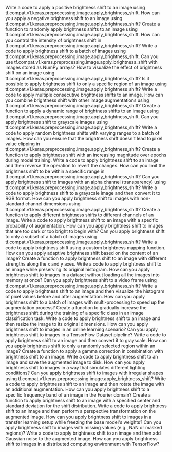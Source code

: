 
Write a code to apply a positive brightness shift to an image using tf.compat.v1.keras.preprocessing.image.apply_brightness_shift.
How can you apply a negative brightness shift to an image using tf.compat.v1.keras.preprocessing.image.apply_brightness_shift?
Create a function to randomly apply brightness shifts to an image using tf.compat.v1.keras.preprocessing.image.apply_brightness_shift.
How can you control the intensity of brightness shift in tf.compat.v1.keras.preprocessing.image.apply_brightness_shift?
Write a code to apply brightness shift to a batch of images using tf.compat.v1.keras.preprocessing.image.apply_brightness_shift.
Can you use tf.compat.v1.keras.preprocessing.image.apply_brightness_shift with images stored as NumPy arrays?
How to visualize the effect of brightness shift on an image using tf.compat.v1.keras.preprocessing.image.apply_brightness_shift?
Is it possible to apply brightness shift to only a specific region of an image using tf.compat.v1.keras.preprocessing.image.apply_brightness_shift?
Write a code to apply multiple consecutive brightness shifts to an image.
How can you combine brightness shift with other image augmentations using tf.compat.v1.keras.preprocessing.image.apply_brightness_shift?
Create a function to apply a dynamic range of brightness shifts to an image using tf.compat.v1.keras.preprocessing.image.apply_brightness_shift.
Can you apply brightness shift to grayscale images using tf.compat.v1.keras.preprocessing.image.apply_brightness_shift?
Write a code to apply random brightness shifts with varying ranges to a batch of images.
How can you ensure that the brightness shift doesn't lead to pixel value clipping in tf.compat.v1.keras.preprocessing.image.apply_brightness_shift?
Create a function to apply brightness shift with an increasing magnitude over epochs during model training.
Write a code to apply brightness shift to an image and then reverse the operation to revert the changes.
How can you limit the brightness shift to be within a specific range in tf.compat.v1.keras.preprocessing.image.apply_brightness_shift?
Can you apply brightness shift to images with an alpha channel (transparency) using tf.compat.v1.keras.preprocessing.image.apply_brightness_shift?
Write a code to apply brightness shift to a grayscale image and then convert it to RGB format.
How can you apply brightness shift to images with non-standard channel dimensions using tf.compat.v1.keras.preprocessing.image.apply_brightness_shift?
Create a function to apply different brightness shifts to different channels of an image.
Write a code to apply brightness shift to an image with a specific probability of augmentation.
How can you apply brightness shift to images that are too dark or too bright to begin with?
Can you apply brightness shift to only a subset of a batch of images using tf.compat.v1.keras.preprocessing.image.apply_brightness_shift?
Write a code to apply brightness shift using a custom brightness mapping function.
How can you apply adaptive brightness shift based on the content of an image?
Create a function to apply brightness shift to an image with different strengths along the x and y axes.
Write a code to apply brightness shift to an image while preserving its original histogram.
How can you apply brightness shift to images in a dataset without loading all the images into memory at once?
Can you apply brightness shift to a video frame using tf.compat.v1.keras.preprocessing.image.apply_brightness_shift?
Write a code to apply brightness shift to an image and then visualize the histogram of pixel values before and after augmentation.
How can you apply brightness shift to a batch of images with multi-processing to speed up the augmentation process?
Create a function to gradually increase the brightness shift during the training of a specific class in an image classification task.
Write a code to apply brightness shift to an image and then resize the image to its original dimensions.
How can you apply brightness shift to images in an online learning scenario?
Can you apply brightness shift to images in a TensorFlow Dataset pipeline?
Write a code to apply brightness shift to an image and then convert it to grayscale.
How can you apply brightness shift to only a randomly selected region within an image?
Create a function to apply a gamma correction in combination with brightness shift to an image.
Write a code to apply brightness shift to an image and save the augmented image to disk.
How can you apply brightness shift to images in a way that simulates different lighting conditions?
Can you apply brightness shift to images with irregular shapes using tf.compat.v1.keras.preprocessing.image.apply_brightness_shift?
Write a code to apply brightness shift to an image and then rotate the image with an additional augmentation.
How can you apply brightness shift to a specific frequency band of an image in the Fourier domain?
Create a function to apply brightness shift to an image with a specified center and standard deviation for the shift distribution.
Write a code to apply brightness shift to an image and then perform a perspective transformation on the augmented image.
How can you apply brightness shift to images in a transfer learning setup while freezing the base model's weights?
Can you apply brightness shift to images with missing values (e.g., NaN or masked regions)?
Write a code to apply brightness shift to an image and then add Gaussian noise to the augmented image.
How can you apply brightness shift to images in a distributed computing environment with TensorFlow?